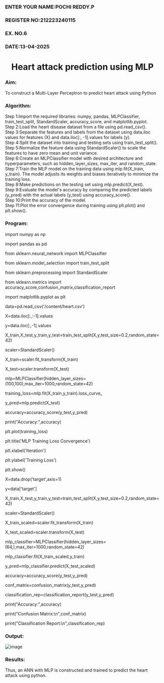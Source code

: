 <H3>ENTER YOUR NAME:POCHI REDDY.P</H3>
<H3>REGISTER NO:212223240115</H3>
<H3>EX. NO.6</H3>
<H3>DATE:13-04-2025</H3>
<H1 ALIGN =CENTER>Heart attack prediction using MLP</H1>
<H3>Aim:</H3>  To construct a  Multi-Layer Perceptron to predict heart attack using Python
<H3>Algorithm:</H3>
Step 1:Import the required libraries: numpy, pandas, MLPClassifier, train_test_split, StandardScaler, accuracy_score, and matplotlib.pyplot.<BR>
Step 2:Load the heart disease dataset from a file using pd.read_csv().<BR>
Step 3:Separate the features and labels from the dataset using data.iloc values for features (X) and data.iloc[:, -1].values for labels (y).<BR>
Step 4:Split the dataset into training and testing sets using train_test_split().<BR>
Step 5:Normalize the feature data using StandardScaler() to scale the features to have zero mean and unit variance.<BR>
Step 6:Create an MLPClassifier model with desired architecture and hyperparameters, such as hidden_layer_sizes, max_iter, and random_state.<BR>
Step 7:Train the MLP model on the training data using mlp.fit(X_train, y_train). The model adjusts its weights and biases iteratively to minimize the training loss.<BR>
Step 8:Make predictions on the testing set using mlp.predict(X_test).<BR>
Step 9:Evaluate the model's accuracy by comparing the predicted labels (y_pred) with the actual labels (y_test) using accuracy_score().<BR>
Step 10:Print the accuracy of the model.<BR>
Step 11:Plot the error convergence during training using plt.plot() and plt.show().<BR>
<H3>Program: </H3>
import numpy as np

import pandas as pd

from sklearn.neural_network import MLPClassifier

from sklearn.model_selection import train_test_split

from sklearn.preprocessing import StandardScaler

from sklearn.metrics import accuracy_score,confusion_matrix,classification_report

import matplotlib.pyplot as plt


data=pd.read_csv('/content/heart.csv')

X=data.iloc[:,:-1].values

y=data.iloc[:,-1].values


X_train,X_test,y_train,y_test=train_test_split(X,y,test_size=0.2,random_state=42)

scaler=StandardScaler()

X_train=scaler.fit_transform(X_train)

X_test=scaler.transform(X_test)


mlp=MLPClassifier(hidden_layer_sizes=(100,100),max_iter=1000,random_state=42)

training_loss=mlp.fit(X_train,y_train).loss_curve_

y_pred=mlp.predict(X_test)

accuracy=accuracy_score(y_test,y_pred)

print("Accuracy:",accuracy)

plt.plot(training_loss)

plt.title('MLP Training Loss Convergence')

plt.xlabel('Iteration')

plt.ylabel('Training Loss')

plt.show()

X=data.drop('target',axis=1)

y=data['target']

X_train,X_test,y_train,y_test=train_test_split(X,y,test_size=0.2,random_state=42)

scaler=StandardScaler()

X_train_scaled=scaler.fit_transform(X_train)

X_test_scaled=scaler.transform(X_test)

mlp_classifier=MLPClassifier(hidden_layer_sizes=(64,),max_iter=1000,random_state=42)

mlp_classifier.fit(X_train_scaled,y_train)

y_pred=mlp_classifier.predict(X_test_scaled)


accuracy=accuracy_score(y_test,y_pred)

conf_matrix=confusion_matrix(y_test,y_pred)

classification_rep=classification_report(y_test,y_pred)

print("Accuracy:",accuracy)

print("Confusion Matrix:\n",conf_matrix)

print("Classification Report:\n",classification_rep)



<H3>Output:</H3>

![image](https://github.com/user-attachments/assets/f98451d6-dcec-4827-ae4c-7cbe847ecca1)


<H3>Results:</H3>
Thus, an ANN with MLP is constructed and trained to predict the heart attack using python.
